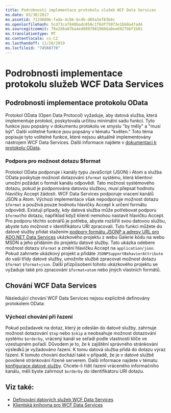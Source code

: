 ```yaml
---
title: Podrobnosti implementace protokolu služeb WCF Data Services
ms.date: 03/30/2017
ms.assetid: 712d689b-fada-4cbb-bcdb-d65a3ef83b4c
ms.openlocfilehash: 5cd73caf848badc058c1f6df75973e1bb0a4fad4
ms.sourcegitcommit: 79a2d6a07ba4ed08979819666a0ee6927bbf1b01
ms.translationtype: MT
ms.contentlocale: cs-CZ
ms.lasthandoff: 11/28/2019
ms.locfileid: "74568770"
---
```

# <a name="wcf-data-services-protocol-implementation-details"></a>Podrobnosti implementace protokolu služeb WCF Data Services
## <a name="odata-protocol-implementation-details"></a>Podrobnosti implementace protokolu OData  
 Protokol OData (Open Data Protocol) vyžaduje, aby datová služba, která implementuje protokol, poskytovala určitou minimální sadu funkcí. Tyto funkce jsou popsány v dokumentu protokolu ve smyslu "by měly" a "musí být". Další volitelné funkce jsou popsány v tématu "květen." Toto téma popisuje tyto volitelné funkce, které nejsou aktuálně implementovány nástrojem WCF Data Services. Další informace najdete v [dokumentaci k protokolu OData](https://go.microsoft.com/fwlink/?LinkID=184554).  
  
### <a name="support-for-the-format-query-option"></a>Podpora pro možnost dotazu $format  
 Protokol OData podporuje i kanály typu JavaScript (JSON) i Atom a služba OData poskytuje možnost dotazování `$format` systému, která klientovi umožní požádat o formát kanálu odpovědí. Tato možnost systémového dotazu, pokud je podporována datovou službou, musí přepsat hodnotu hlavičky Accept žádosti. WCF Data Services podporuje vracení kanálů JSON a Atom. Výchozí implementace však nepodporuje možnost dotazu `$format` a používá pouze hodnotu hlavičky Accept k určení formátu odpovědi. Existují případy, kdy datová služba může potřebovat podporu `$format`ho dotazu, například když klienti nemohou nastavit hlavičku Accept. Pro podporu těchto scénářů je potřeba, abyste rozšířili svou datovou službu, abyste tuto možnost v identifikátoru URI zpracovali. Tuto funkci můžete do datové služby přidat stažením [podpory formátu JSONP a adresy URL pro ADO.NET Data Services](https://go.microsoft.com/fwlink/?LinkId=208228) ukázkového projektu z webu Galerie kódu na webu MSDN a jeho přidáním do projektu datové služby. Tato ukázka odebere možnost dotazu `$format` a změní hlavičku Accept na `application/json`. Pokud zahrnete ukázkový projekt a přidáte `JSONPSupportBehaviorAttribute` do vaší třídy datové služby, umožníte službě zpracovat možnost dotazu `$format` `$format=json`. Další přizpůsobení tohoto ukázkového projektu se vyžaduje také pro zpracování `$format=atom` nebo jiných vlastních formátů.  
  
## <a name="wcf-data-services-behaviors"></a>Chování WCF Data Services  
 Následující chování WCF Data Services nejsou explicitně definovány protokolem OData:  
  
### <a name="default-sorting-behavior"></a>Výchozí chování při řazení  
 Pokud požadavek na dotaz, který je odeslán do datové služby, zahrnuje možnost dotazování `$top` nebo `$skip` a neobsahuje možnost dotazování systému `$orderby`, vrácený kanál se seřadí podle vlastností klíče ve vzestupném pořadí. Důvodem je to, že k zajištění správného stránkování výsledků je vyžadováno řazení. K tomu datová služba přidá do dotazu výraz řazení. K tomuto chování dochází také v případě, že je v datové službě povolené stránkování řízené serverem. Další informace najdete v tématu [konfigurace datové služby](configuring-the-data-service-wcf-data-services.md). Chcete-li řídit řazení vráceného informačního kanálu, měli byste zahrnout `$orderby` do identifikátoru URI dotazu.  
  
## <a name="see-also"></a>Viz také:

- [Definování datových služeb WCF Data Services](defining-wcf-data-services.md)
- [Klientská knihovna pro WCF Data Services](wcf-data-services-client-library.md)
